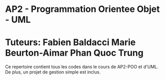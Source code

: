AP2 - Programmation Orientee Objet - UML 
========================================
Tuteurs:
	Fabien Baldacci
	Marie Beurton-Aimar
	Phan Quoc Trung
========================================

Ce repertoire contient tous les codes dans le cours de AP2-POO et d'UML.
De plus, un projet de gestion simple est inclus.
